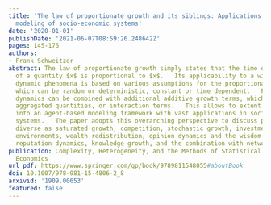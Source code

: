 ```yaml
---
title: 'The law of proportionate growth and its siblings: Applications in agent-based
  modeling of socio-economic systems'
date: '2020-01-01'
publishDate: '2021-06-07T08:59:26.248642Z'
pages: 145-176
authors:
- Frank Schweitzer
abstract: The law of proportionate growth simply states that the time dependent change
  of a quantity $x$ is proportional to $x$.   Its applicability to a wide range of
  dynamic phenomena is based on various assumptions for the proportionality factor,
  which can be random or deterministic, constant or time dependent.   Further, the
  dynamics can be combined with additional additive growth terms, which can be constants,
  aggregated quantities, or interaction terms.   This allows to extent the core dynamics
  into an agent-based modeling framework with vast applications in social and economic
  systems.   The paper adopts this overarching perspective to discuss phenomena as
  diverse as saturated growth, competition, stochastic growth, investments in random
  environments, wealth redistribution, opinion dynamics and the wisdom of crowds,
  reputation dynamics, knowledge growth, and the combination with network dynamics.
publication: Complexity, Heterogeneity, and the Methods of Statistical Physics in
  Economics
url_pdf: https://www.springer.com/gp/book/9789811548055#aboutBook
doi: 10.1007/978-981-15-4806-2_8
arxivid: '1909.00653'
featured: false
---
```

